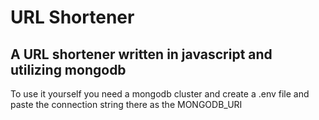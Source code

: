 # URL Shortener
A URL shortener written in javascript and utilizing mongodb
---
To use it yourself you need a mongodb cluster and create a .env file and paste the connection string there as the MONGODB_URI